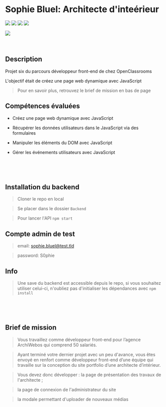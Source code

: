 &nbsp;
# Sophie Bluel: Architecte d'inteérieur

![](https://img.shields.io/badge/JavaScript-F7DF1E?style=for-the-badge&logo=javascript&logoColor=black)
![](https://img.shields.io/badge/CSS3-1572B6?style=for-the-badge&logo=css3&logoColor=white)
![](https://img.shields.io/badge/Sass-CC6699?style=for-the-badge&logo=sass&logoColor=white)
![](https://img.shields.io/badge/HTML5-E34F26?style=for-the-badge&logo=html5&logoColor=white)



![](https://forthebadge.com/images/badges/built-with-love.svg)
&nbsp;

&nbsp;
## Description

Projet six du parcours développeur front-end de chez OpenClassrooms

L'objectif était de créez une page web dynamique avec JavaScript 
> Pour en savoir plus, retrouvez le brief de mission en bas de page


## Compétences évaluées

- Créez une page web dynamique avec JavaScript 

- Récupérer les données utilisateurs dans le JavaScript via des formulaires

- Manipuler les éléments du DOM avec JavaScript
 
- Gérer les événements utilisateurs avec JavaScript
 

&nbsp;

&nbsp;
## Installation du backend

> Cloner le repo en local

> Se placer dans le dossier ``Backend``

> Pour lancer l'API ``npm start``

## Compte admin de test

> email: sophie.bluel@test.tld

> password: S0phie 

## Info

> Une save du backend est accessible depuis le repo, si vous souhaitez utiliser celui-ci, n'oubliez pas d'initialiser les dépendances avec ``npm install``

&nbsp;

&nbsp;
## Brief de mission

> Vous travaillez comme développeur front-end pour l’agence ArchiWebos qui comprend 50 salariés. 

> Ayant terminé votre dernier projet avec un peu d'avance, vous êtes envoyé en renfort comme développeur front-end d’une équipe qui travaille sur la conception du site portfolio d’une architecte d’intérieur.

>  Vous devez donc développer : la page de présentation des travaux de l'architecte ;

> la page de connexion de l'administrateur du site

> la modale permettant d'uploader de nouveaux médias 

&nbsp;
